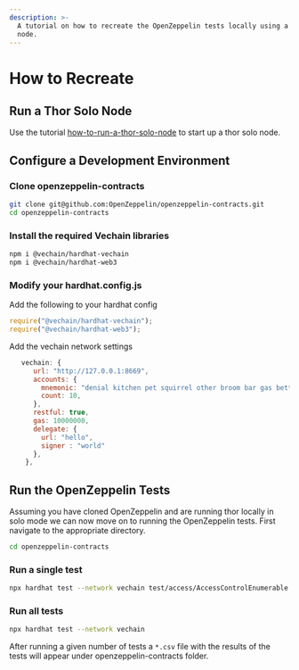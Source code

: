 ```yaml
---
description: >-
  A tutorial on how to recreate the OpenZeppelin tests locally using a Thor Solo
  node.
---
```


# How to Recreate

## Run a Thor Solo Node

Use the tutorial [how-to-run-a-thor-solo-node](../../start-building/tutorials/how-to-run-a-thor-solo-node/ "mention") to start up a thor solo node.

## Configure a Development Environment

### Clone openzeppelin-contracts

```bash
git clone git@github.com:OpenZeppelin/openzeppelin-contracts.git
cd openzeppelin-contracts
```

### Install the required Vechain libraries

```bash
npm i @vechain/hardhat-vechain
npm i @vechain/hardhat-web3
```

### Modify your hardhat.config.js

Add the following to your hardhat config

```javascript
require("@vechain/hardhat-vechain");
require("@vechain/hardhat-web3");
```

Add the vechain network settings

```javascript
   vechain: {
      url: "http://127.0.0.1:8669",
      accounts: {
        mnemonic: "denial kitchen pet squirrel other broom bar gas better priority spoil cross",
        count: 10,
      },
      restful: true,
      gas: 10000000,
      delegate: {
        url: "hello",
        signer : "world"
      },
    },
```

## Run the OpenZeppelin Tests

Assuming you have cloned OpenZeppelin and are running thor locally in solo mode we can now move on to running the OpenZeppelin tests. First navigate to the appropriate directory.

```bash
cd openzeppelin-contracts
```

### Run a single test

```bash
npx hardhat test --network vechain test/access/AccessControlEnumerable.test.js
```

### Run all tests

```bash
npx hardhat test --network vechain
```

After running a given number of tests a `*.csv` file with the results of the tests will appear under openzeppelin-contracts folder.
